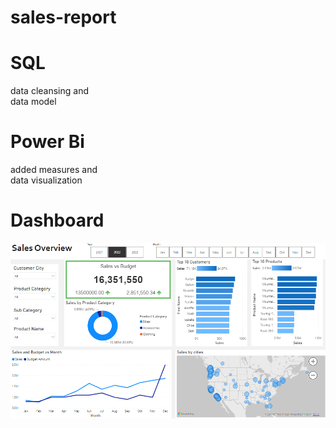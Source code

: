 ﻿# sales-report
 # SQL
   data cleansing and\
   data model
 # Power Bi
   added measures and\
   data visualization
# Dashboard
![Dashboard](https://github.com/kapillohanii/sales-report/blob/main/Dashboard.png)
